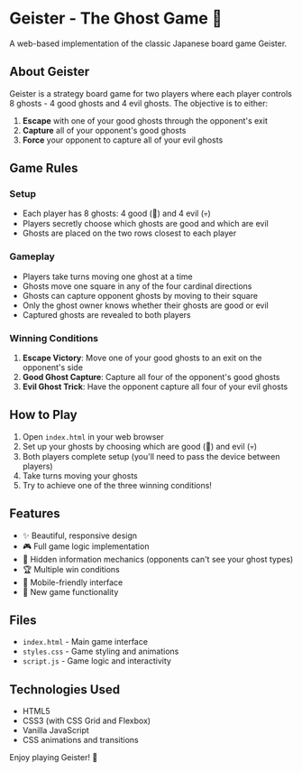# Geister - The Ghost Game 👻

A web-based implementation of the classic Japanese board game Geister.

## About Geister

Geister is a strategy board game for two players where each player controls 8 ghosts - 4 good ghosts and 4 evil ghosts. The objective is to either:

1. **Escape** with one of your good ghosts through the opponent's exit
2. **Capture** all of your opponent's good ghosts
3. **Force** your opponent to capture all of your evil ghosts

## Game Rules

### Setup
- Each player has 8 ghosts: 4 good (👻) and 4 evil (💀)
- Players secretly choose which ghosts are good and which are evil
- Ghosts are placed on the two rows closest to each player

### Gameplay
- Players take turns moving one ghost at a time
- Ghosts move one square in any of the four cardinal directions
- Ghosts can capture opponent ghosts by moving to their square
- Only the ghost owner knows whether their ghosts are good or evil
- Captured ghosts are revealed to both players

### Winning Conditions
1. **Escape Victory**: Move one of your good ghosts to an exit on the opponent's side
2. **Good Ghost Capture**: Capture all four of the opponent's good ghosts
3. **Evil Ghost Trick**: Have the opponent capture all four of your evil ghosts

## How to Play

1. Open `index.html` in your web browser
2. Set up your ghosts by choosing which are good (👻) and evil (💀)
3. Both players complete setup (you'll need to pass the device between players)
4. Take turns moving your ghosts
5. Try to achieve one of the three winning conditions!

## Features

- ✨ Beautiful, responsive design
- 🎮 Full game logic implementation
- 👻 Hidden information mechanics (opponents can't see your ghost types)
- 🏆 Multiple win conditions
- 📱 Mobile-friendly interface
- 🔄 New game functionality

## Files

- `index.html` - Main game interface
- `styles.css` - Game styling and animations
- `script.js` - Game logic and interactivity

## Technologies Used

- HTML5
- CSS3 (with CSS Grid and Flexbox)
- Vanilla JavaScript
- CSS animations and transitions

Enjoy playing Geister! 🎲